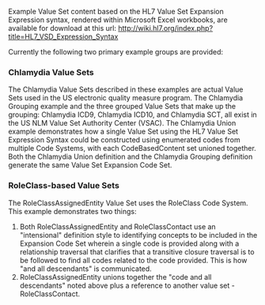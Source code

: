 
Example Value Set content based on the HL7 Value Set Expansion Expression syntax, rendered within Microsoft Excel workbooks, are available for download at this url: 
<a href="http://wiki.hl7.org/index.php?title=HL7_VSD_Expression_Syntax">http://wiki.hl7.org/index.php?title=HL7_VSD_Expression_Syntax</a>

Currently the following two primary example groups are provided:

### Chlamydia Value Sets

The Chlamydia Value Sets described in these examples are actual Value Sets used in the US electronic quality measure program. The Chlamydia Grouping example and the 
three grouped Value Sets that make up the grouping: Chlamydia ICD9, Chlamydia ICD10, and Chlamydia SCT, all exist in the US NLM Value Set Authority Center (VSAC). 
The Chlamydia Union example demonstrates how a single Value Set using the HL7 Value Set Expression Syntax could be constructed using enumerated codes from multiple 
Code Systems, with each CodeBasedContent set unioned together. Both the Chlamydia Union definition and the Chlamydia Grouping definition generate the same Value Set Expansion Code Set.

### RoleClass-based Value Sets

The RoleClassAssignedEntity Value Set uses the RoleClass Code System. This example demonstrates two things:
1.	Both RoleClassAssignedEntity and RoleClassContact use an "intensional" definition style to identifying concepts to be included in the Expansion Code Set wherein a single 
code is provided along with a relationship traversal that clarifies that a transitive closure traversal is to be followed to find all codes related to the code provided. This 
is how "and all descendants" is communicated.
2.	RoleClassAssignedEntity unions together the "code and all descendants" noted above plus a reference to another value set - RoleClassContact.
